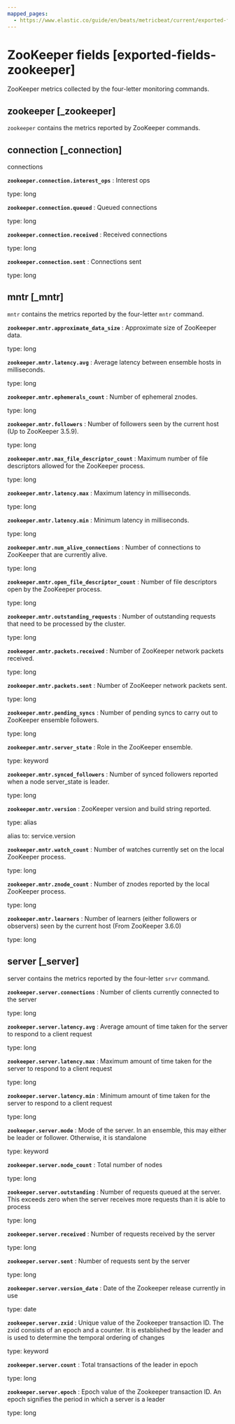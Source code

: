 ```yaml
---
mapped_pages:
  - https://www.elastic.co/guide/en/beats/metricbeat/current/exported-fields-zookeeper.html
---
```


# ZooKeeper fields [exported-fields-zookeeper]

ZooKeeper metrics collected by the four-letter monitoring commands.

## zookeeper [_zookeeper]

`zookeeper` contains the metrics reported by ZooKeeper commands.

## connection [_connection]

connections

**`zookeeper.connection.interest_ops`**
:   Interest ops

type: long


**`zookeeper.connection.queued`**
:   Queued connections

type: long


**`zookeeper.connection.received`**
:   Received connections

type: long


**`zookeeper.connection.sent`**
:   Connections sent

type: long


## mntr [_mntr]

`mntr` contains the metrics reported by the four-letter `mntr` command.

**`zookeeper.mntr.approximate_data_size`**
:   Approximate size of ZooKeeper data.

type: long


**`zookeeper.mntr.latency.avg`**
:   Average latency between ensemble hosts in milliseconds.

type: long


**`zookeeper.mntr.ephemerals_count`**
:   Number of ephemeral znodes.

type: long


**`zookeeper.mntr.followers`**
:   Number of followers seen by the current host (Up to ZooKeeper 3.5.9).

type: long


**`zookeeper.mntr.max_file_descriptor_count`**
:   Maximum number of file descriptors allowed for the ZooKeeper process.

type: long


**`zookeeper.mntr.latency.max`**
:   Maximum latency in milliseconds.

type: long


**`zookeeper.mntr.latency.min`**
:   Minimum latency in milliseconds.

type: long


**`zookeeper.mntr.num_alive_connections`**
:   Number of connections to ZooKeeper that are currently alive.

type: long


**`zookeeper.mntr.open_file_descriptor_count`**
:   Number of file descriptors open by the ZooKeeper process.

type: long


**`zookeeper.mntr.outstanding_requests`**
:   Number of outstanding requests that need to be processed by the cluster.

type: long


**`zookeeper.mntr.packets.received`**
:   Number of ZooKeeper network packets received.

type: long


**`zookeeper.mntr.packets.sent`**
:   Number of ZooKeeper network packets sent.

type: long


**`zookeeper.mntr.pending_syncs`**
:   Number of pending syncs to carry out to ZooKeeper ensemble followers.

type: long


**`zookeeper.mntr.server_state`**
:   Role in the ZooKeeper ensemble.

type: keyword


**`zookeeper.mntr.synced_followers`**
:   Number of synced followers reported when a node server_state is leader.

type: long


**`zookeeper.mntr.version`**
:   ZooKeeper version and build string reported.

type: alias

alias to: service.version


**`zookeeper.mntr.watch_count`**
:   Number of watches currently set on the local ZooKeeper process.

type: long


**`zookeeper.mntr.znode_count`**
:   Number of znodes reported by the local ZooKeeper process.

type: long


**`zookeeper.mntr.learners`**
:   Number of learners (either followers or observers) seen by the current host (From ZooKeeper 3.6.0)

type: long


## server [_server]

server contains the metrics reported by the four-letter `srvr` command.

**`zookeeper.server.connections`**
:   Number of clients currently connected to the server

type: long


**`zookeeper.server.latency.avg`**
:   Average amount of time taken for the server to respond to a client request

type: long


**`zookeeper.server.latency.max`**
:   Maximum amount of time taken for the server to respond to a client request

type: long


**`zookeeper.server.latency.min`**
:   Minimum amount of time taken for the server to respond to a client request

type: long


**`zookeeper.server.mode`**
:   Mode of the server. In an ensemble, this may either be leader or follower. Otherwise, it is standalone

type: keyword


**`zookeeper.server.node_count`**
:   Total number of nodes

type: long


**`zookeeper.server.outstanding`**
:   Number of requests queued at the server. This exceeds zero when the server receives more requests than it is able to process

type: long


**`zookeeper.server.received`**
:   Number of requests received by the server

type: long


**`zookeeper.server.sent`**
:   Number of requests sent by the server

type: long


**`zookeeper.server.version_date`**
:   Date of the Zookeeper release currently in use

type: date


**`zookeeper.server.zxid`**
:   Unique value of the Zookeeper transaction ID. The zxid consists of an epoch and a counter. It is established by the leader and is used to determine the temporal ordering of changes

type: keyword


**`zookeeper.server.count`**
:   Total transactions of the leader in epoch

type: long


**`zookeeper.server.epoch`**
:   Epoch value of the Zookeeper transaction ID. An epoch signifies the period in which a server is a leader

type: long


